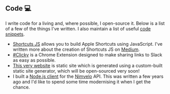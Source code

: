 ## Code 💻

I write code for a living and, where possible, I open-source it. Below is a list of a few of the things I've written. I also maintain a list of useful [code snippets](/snippets).


- [Shortcuts JS](https://shortcuts.fun) allows you to build Apple Shortcuts using JavaScript. I've written more about the creation of Shortcuts JS on [Medium](https://medium.com/shortcutsjs).
- [#Clicky](https://github.com/joshfarrant/slack-clicky) is a Chrome Extension designed to make sharing links to Slack as easy as possible.
- [This very website](https://github.com/joshfarrant/josh-farrant-me) is static site which is generated using a custom-built static site generator, which will be open-sourced very soon!
- I built a [Node.js client](https://github.com/Nimvelo/node-client) for the [Nimvelo](https://www.nimvelo.com) API. This was written a few years ago and I'd like to spend some time modernising it when I get the chance.
